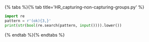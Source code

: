 {% tabs %}{% tab title='HR_capturing-non-capturing-groups.py' %}

```py
import re
pattern = r'(ok){3,}'
print(str(bool(re.search(pattern, input()))).lower())
```

{% endtab %}{% endtabs %}
